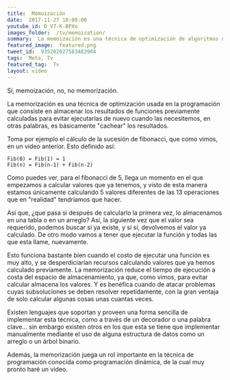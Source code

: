 ```yaml
---
title:  Memoización
date:  2017-11-27 18:00:00
youtube_id: D_V7-K-BPXo
images_folder:  /tv/memoization/
summary:  La memoización es una técnica de optimización de algoritmos que permite acelerar la ejecución de una función.
featured_image:  featured.png
tweet_id:  935202027583483904
tags:  Meta, Tv
featured_tag:  Tv
layout: video
---
```


Sí, memoización, no, no memorización.

La memorización es una técnica de optimización  usada en la programación que consiste en almacenar los resultados de funciones previamente calculadas para evitar ejecutarlas de nuevo cuando las necesitemos, en otras palabras, es básicamente "cachear" los resultados.

Toma por ejemplo el cálculo de la sucesión de fibonacci, que como vimos, en un video anterior. Esto definido así:

```
Fib(0) = Fib(1) = 1
Fib(n) = Fib(n-1) + Fib(n-2)
```

Como puedes ver, para el fibonacci de 5, llega un momento en el que empezamos a calcular valores que ya tenemos, y visto de esta manera estamos únicamente calculando 5 valores diferentes de las 13 operaciones que en "realidad" tendríamos que hacer.

Así que, ¿que pasa si después de calcularlo la primera vez, lo almacenamos en una tabla o en un arreglo? Así, la siguiente vez que el valor sea requerido, podemos buscar si ya existe, y si sí, devolvemos el valor ya calculado. De otro modo vamos a tener que ejecutar la función y todas las que esta llame, nuevamente.

Esto funciona bastante bien cuando el costo de ejecutar una función es muy alto, y se desperdiciarían recursos calculando valores que ya hemos calculado previamente. La memorización reduce el tiempo de ejecución a costa del espacio de almacenamiento, ya que, como vimos, para evitar calcular almacena los valores. Y es benéfica cuando de atacar problemas cuyas subsoluciones se deben resolver repetidamente, con la gran ventaja de solo calcular algunas cosas unas cuantas veces.

Existen lenguajes que soportan y proveen una forma sencilla de implementar esta técnica, como a través de un decorador o una palabra clave... sin embargo existen otros en los que esta se tiene que implementar manualmente mediante el uso de alguna estructura de datos como un arreglo o un árbol binario.

Además, la memorización juega un rol importante en la técnica de programación conocida como programación dinámica, de la cual muy pronto haré un video.